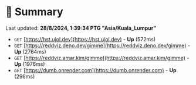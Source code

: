 # 📖 Summary
Last updated: **28/8/2024, 1:39:34 PTG "Asia/Kuala_Lumpur"**

- `GET` [https://hst.ujol.dev](https://hst.ujol.dev) - **Up** (572ms)
- `GET` [https://reddviz.deno.dev/gimme](https://reddviz.deno.dev/gimme) - **Up** (2764ms)
- `GET` [https://reddviz.amar.kim/gimme](https://reddviz.amar.kim/gimme) - **Up** (1976ms)
- `GET` [https://dumb.onrender.com](https://dumb.onrender.com) - **Up** (296ms)
